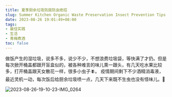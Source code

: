 ```yaml
---
title: 夏季厨余垃圾防腐防虫绝招
slug: Summer Kitchen Organic Waste Preservation Insect Prevention Tips
date: 2023-08-26 19:01:49+08:00
tags:
- 最佳实践
- 生活
- 青梅煮酒
toc: false
---
```


做饭产生的湿垃圾，说多不多，说少不少，不想浪费垃圾袋，等快满了才扔。但是每次掀开桶盖都跟开盲盒似的，被各种难言的味儿熏一跟头，有几天吃水果比较多，打开桶盖跟天女散花一样，很多小虫子🪰。
疫情期间剩下不少酒精消毒液，最近灵机一动，每次饭后给厨余垃圾喷一点，几天下来既不生虫也没有怪味儿。🤪

![2023-08-26-19-10-23-IMG_0264](https://raw.githubusercontent.com/xbot/image-hosting/master/blog/2023-08-26-19-10-23-IMG_0264.jpeg)

